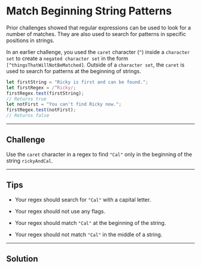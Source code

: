 # Match Beginning String Patterns

Prior challenges showed that regular expressions can be used to look for a number of matches. They are also used to search for patterns in specific positions in strings.

In an earlier challenge, you used the `caret` character (`^`) inside a `character set` to create a `negated character set` in the form `[^thingsThatWillNotBeMatched]`. Outside of a `character set`, the `caret` is used to search for patterns at the beginning of strings.

```js
let firstString = "Ricky is first and can be found.";
let firstRegex = /^Ricky/;
firstRegex.test(firstString);
// Returns true
let notFirst = "You can't find Ricky now.";
firstRegex.test(notFirst);
// Returns false
```

---

## Challenge

Use the `caret` character in a regex to find `"Cal"` only in the beginning of the string `rickyAndCal`.

---

## Tips

- Your regex should search for `"Cal"` with a capital letter.

- Your regex should not use any flags.

- Your regex should match `"Cal"` at the beginning of the string.

- Your regex should not match `"Cal"` in the middle of a string.

---

## Solution

```js

```